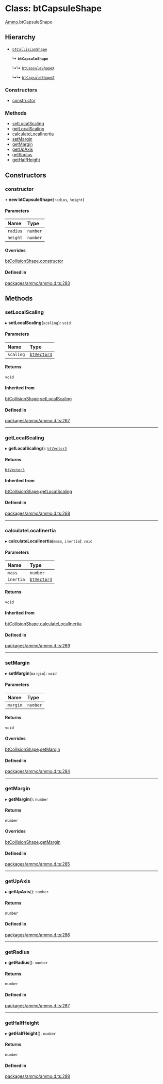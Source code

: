 # Class: btCapsuleShape

[Ammo](../modules/Ammo.md).btCapsuleShape

## Hierarchy

- [`btCollisionShape`](Ammo.btCollisionShape.md)

  ↳ **`btCapsuleShape`**

  ↳↳ [`btCapsuleShapeX`](Ammo.btCapsuleShapeX.md)

  ↳↳ [`btCapsuleShapeZ`](Ammo.btCapsuleShapeZ.md)

### Constructors

- [constructor](Ammo.btCapsuleShape.md#constructor)

### Methods

- [setLocalScaling](Ammo.btCapsuleShape.md#setlocalscaling)
- [getLocalScaling](Ammo.btCapsuleShape.md#getlocalscaling)
- [calculateLocalInertia](Ammo.btCapsuleShape.md#calculatelocalinertia)
- [setMargin](Ammo.btCapsuleShape.md#setmargin)
- [getMargin](Ammo.btCapsuleShape.md#getmargin)
- [getUpAxis](Ammo.btCapsuleShape.md#getupaxis)
- [getRadius](Ammo.btCapsuleShape.md#getradius)
- [getHalfHeight](Ammo.btCapsuleShape.md#gethalfheight)

## Constructors

### constructor

• **new btCapsuleShape**(`radius`, `height`)

#### Parameters

| Name | Type |
| :------ | :------ |
| `radius` | `number` |
| `height` | `number` |

#### Overrides

[btCollisionShape](Ammo.btCollisionShape.md).[constructor](Ammo.btCollisionShape.md#constructor)

#### Defined in

[packages/ammo/ammo.d.ts:283](https://github.com/Orillusion/orillusion/blob/main/packages/ammo/ammo.d.ts#L283)

## Methods

### setLocalScaling

▸ **setLocalScaling**(`scaling`): `void`

#### Parameters

| Name | Type |
| :------ | :------ |
| `scaling` | [`btVector3`](Ammo.btVector3.md) |

#### Returns

`void`

#### Inherited from

[btCollisionShape](Ammo.btCollisionShape.md).[setLocalScaling](Ammo.btCollisionShape.md#setlocalscaling)

#### Defined in

[packages/ammo/ammo.d.ts:267](https://github.com/Orillusion/orillusion/blob/main/packages/ammo/ammo.d.ts#L267)

___

### getLocalScaling

▸ **getLocalScaling**(): [`btVector3`](Ammo.btVector3.md)

#### Returns

[`btVector3`](Ammo.btVector3.md)

#### Inherited from

[btCollisionShape](Ammo.btCollisionShape.md).[getLocalScaling](Ammo.btCollisionShape.md#getlocalscaling)

#### Defined in

[packages/ammo/ammo.d.ts:268](https://github.com/Orillusion/orillusion/blob/main/packages/ammo/ammo.d.ts#L268)

___

### calculateLocalInertia

▸ **calculateLocalInertia**(`mass`, `inertia`): `void`

#### Parameters

| Name | Type |
| :------ | :------ |
| `mass` | `number` |
| `inertia` | [`btVector3`](Ammo.btVector3.md) |

#### Returns

`void`

#### Inherited from

[btCollisionShape](Ammo.btCollisionShape.md).[calculateLocalInertia](Ammo.btCollisionShape.md#calculatelocalinertia)

#### Defined in

[packages/ammo/ammo.d.ts:269](https://github.com/Orillusion/orillusion/blob/main/packages/ammo/ammo.d.ts#L269)

___

### setMargin

▸ **setMargin**(`margin`): `void`

#### Parameters

| Name | Type |
| :------ | :------ |
| `margin` | `number` |

#### Returns

`void`

#### Overrides

[btCollisionShape](Ammo.btCollisionShape.md).[setMargin](Ammo.btCollisionShape.md#setmargin)

#### Defined in

[packages/ammo/ammo.d.ts:284](https://github.com/Orillusion/orillusion/blob/main/packages/ammo/ammo.d.ts#L284)

___

### getMargin

▸ **getMargin**(): `number`

#### Returns

`number`

#### Overrides

[btCollisionShape](Ammo.btCollisionShape.md).[getMargin](Ammo.btCollisionShape.md#getmargin)

#### Defined in

[packages/ammo/ammo.d.ts:285](https://github.com/Orillusion/orillusion/blob/main/packages/ammo/ammo.d.ts#L285)

___

### getUpAxis

▸ **getUpAxis**(): `number`

#### Returns

`number`

#### Defined in

[packages/ammo/ammo.d.ts:286](https://github.com/Orillusion/orillusion/blob/main/packages/ammo/ammo.d.ts#L286)

___

### getRadius

▸ **getRadius**(): `number`

#### Returns

`number`

#### Defined in

[packages/ammo/ammo.d.ts:287](https://github.com/Orillusion/orillusion/blob/main/packages/ammo/ammo.d.ts#L287)

___

### getHalfHeight

▸ **getHalfHeight**(): `number`

#### Returns

`number`

#### Defined in

[packages/ammo/ammo.d.ts:288](https://github.com/Orillusion/orillusion/blob/main/packages/ammo/ammo.d.ts#L288)
